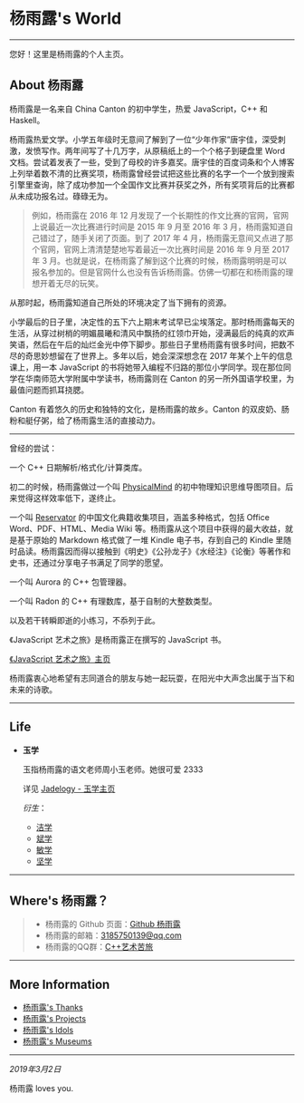 <link rel="icon" type="image/x-icon"
 href="/favicon.ico">

# 杨雨露's World

---

您好！这里是杨雨露的个人主页。



## About 杨雨露

杨雨露是一名来自 China Canton 的初中学生，热爱 JavaScript，C++ 和 Haskell。

杨雨露热爱文学。小学五年级时无意间了解到了一位“少年作家”唐宇佳，深受刺激，发愤写作。两年间写了十几万字，从原稿纸上的一个个格子到硬盘里 Word 文档。尝试着发表了一些，受到了母校的许多嘉奖。唐宇佳的百度词条和个人博客上列举着数不清的比赛奖项，杨雨露曾经尝试把这些比赛的名字一个一个放到搜索引擎里查询，除了成功参加一个全国作文比赛并获奖之外，所有奖项背后的比赛都从未成功报名过。碌碌无为。

> 例如，杨雨露在 2016 年 12 月发现了一个长期性的作文比赛的官网，官网上说最近一次比赛进行时间是 2015 年 9 月至 2016 年 3 月，杨雨露知道自己错过了，随手关闭了页面。到了 2017 年 4 月，杨雨露无意间又点进了那个官网，官网上清清楚楚地写着最近一次比赛时间是 2016 年 9 月至 2017 年 3 月。也就是说，在杨雨露了解到这个比赛的时候，杨雨露明明是可以报名参加的。但是官网什么也没有告诉杨雨露。仿佛一切都在和杨雨露的理想开着无尽的玩笑。

从那时起，杨雨露知道自己所处的环境决定了当下拥有的资源。

小学最后的日子里，决定性的五下六上期末考试早已尘埃落定。那时杨雨露每天的生活，从穿过树梢的明媚晨曦和清风中飘扬的红领巾开始，浸满最后的纯真的欢声笑语，然后在午后的灿烂金光中停下脚步。那些日子里杨雨露有很多时间，把数不尽的奇思妙想留在了世界上。多年以后，她会深深想念在 2017 年某个上午的信息课上，用一本 JavaScript 的书将她带入编程不归路的那位小学同学。现在那位同学在华南师范大学附属中学读书，杨雨露则在 Canton 的另一所外国语学校里，为最值问题而抓耳挠腮。

Canton 有着悠久的历史和独特的文化，是杨雨露的故乡。Canton 的双皮奶、肠粉和艇仔粥，给了杨雨露生活的直接动力。



---

曾经的尝试：

一个 C++ 日期解析/格式化/计算类库。

初二的时候，杨雨露做过一个叫 [PhysicalMind](https://tanpero.github.io/physicalmind-project) 的初中物理知识思维导图项目。后来觉得这样效率低下，遂终止。

一个叫 [Reservator](https://github.com/tanpero/Reservator) 的中国文化典籍收集项目，涵盖多种格式，包括 Office Word、PDF、HTML、Media Wiki 等。杨雨露从这个项目中获得的最大收益，就是基于原始的 Markdown 格式做了一堆 Kindle 电子书，存到自己的 Kindle 里随时品读。杨雨露因而得以接触到《明史》《公孙龙子》《水经注》《论衡》等著作和史书，还通过分享电子书满足了同学的愿望。

一个叫 Aurora 的 C++ 包管理器。

一个叫 Radon 的 C++ 有理数库，基于自制的大整数类型。

以及若干转瞬即逝的小练习，不忝列于此。



《JavaScript 艺术之旅》是杨雨露正在撰写的 JavaScript 书。

[《JavaScript 艺术之旅》主页](book)



杨雨露衷心地希望有志同道合的朋友与她一起玩耍，在阳光中大声念出属于当下和未来的诗歌。

---

## Life

- **玉学**

  玉指杨雨露的语文老师周小玉老师。她很可爱 2333

  详见 [Jadelogy - 玉学主页](arts/jadelogy/light)

  *衍生*：

  - [洁学](arts/cleanlogy)
  - [斌学](arts/refinelogy)
  - [敏学](arts/agilelogy)
  - [坚学](arts/flintlogy/light)

---

## Where's 杨雨露？

> - 杨雨露的 Github 页面：[Github 杨雨露](https://github.com/tanpero/)
> - 杨雨露的邮箱：[3185750139@qq.com](mailto:3185750139@qq.com)
> - 杨雨露的QQ群：[C++艺术苦旅](https://jq.qq.com/?_wv=1027&k=5HM7fwn)

---
## More Information
- [杨雨露's Thanks](https://tanpero.github.io/profile)
- [杨雨露's Projects](https://tanpero.github.io/projects)
- [杨雨露's Idols](https://tanpero.github.io/idols)
- [杨雨露's Museums](museums)

---

*2019年3月2日*

杨雨露 loves you.




<script src="/assets/common.js"></script>
<script>
    cleanPage();
</script>





